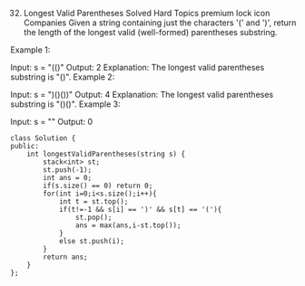 32. Longest Valid Parentheses
    Solved
    Hard
    Topics
    premium lock icon
    Companies
    Given a string containing just the characters '(' and ')', return the length of the longest valid (well-formed) parentheses substring.

Example 1:

Input: s = "(()"
Output: 2
Explanation: The longest valid parentheses substring is "()".
Example 2:

Input: s = ")()())"
Output: 4
Explanation: The longest valid parentheses substring is "()()".
Example 3:

Input: s = ""
Output: 0

```
class Solution {
public:
    int longestValidParentheses(string s) {
        stack<int> st;
        st.push(-1);
        int ans = 0;
        if(s.size() == 0) return 0;
        for(int i=0;i<s.size();i++){
            int t = st.top();
            if(t!=-1 && s[i] == ')' && s[t] == '('){
                st.pop();
                ans = max(ans,i-st.top());
            }
            else st.push(i);
        }
        return ans;
    }
};
```
